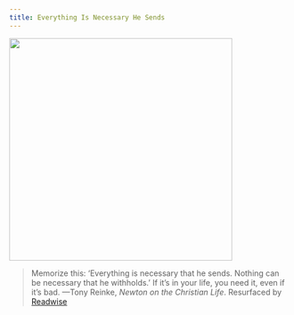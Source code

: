 ```yaml
---
title: Everything Is Necessary He Sends
---
```


<img src="https://m.media-amazon.com/images/I/412ESYvOQ5L._AC_UF1000,1000_QL80_.jpg" width="400"/>

> Memorize this: ‘Everything is necessary that he sends. Nothing can be necessary that he withholds.’ If it’s in your life, you need it, even if it’s bad.
> —Tony Reinke, *Newton on the Christian Life*. Resurfaced by [Readwise​](https://readwise.io/i/nick139)
